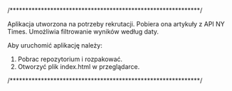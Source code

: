 /*************************************************************/

Aplikacja utworzona na potrzeby rekrutacji.
Pobiera ona artykuły z API NY Times.
Umożliwia filtrowanie wyników według daty.

Aby uruchomić aplikację należy:
1. Pobrac repozytorium i rozpakować.
2. Otworzyć plik index.html w przeglądarce.

/*************************************************************/
